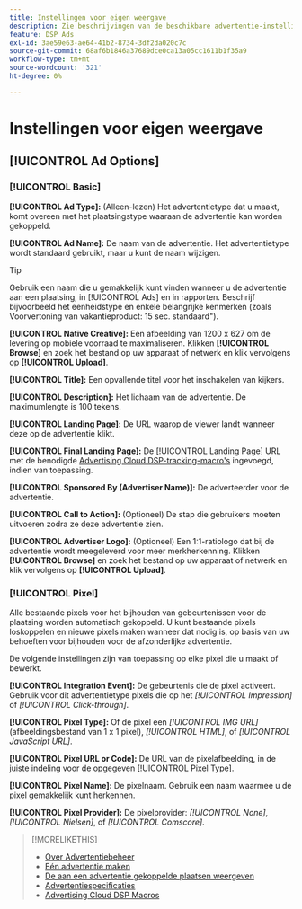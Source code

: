 ```yaml
---
title: Instellingen voor eigen weergave
description: Zie beschrijvingen van de beschikbare advertentie-instellingen voor native weergaveadvertenties.
feature: DSP Ads
exl-id: 3ae59e63-ae64-41b2-8734-3df2da020c7c
source-git-commit: 68af6b1846a37689dce0ca13a05cc1611b1f35a9
workflow-type: tm+mt
source-wordcount: '321'
ht-degree: 0%

---
```


# Instellingen voor eigen weergave

## [!UICONTROL Ad Options]

### [!UICONTROL Basic]

**[!UICONTROL Ad Type]:** (Alleen-lezen) Het advertentietype dat u maakt, komt overeen met het plaatsingstype waaraan de advertentie kan worden gekoppeld.

**[!UICONTROL Ad Name]:** De naam van de advertentie. Het advertentietype wordt standaard gebruikt, maar u kunt de naam wijzigen.

>[!TIP]
>
> Gebruik een naam die u gemakkelijk kunt vinden wanneer u de advertentie aan een plaatsing, in [!UICONTROL Ads] en in rapporten. Beschrijf bijvoorbeeld het eenheidstype en enkele belangrijke kenmerken (zoals Voorvertoning van vakantieproduct: 15 sec. standaard&quot;).

**[!UICONTROL Native Creative]:** Een afbeelding van 1200 x 627 om de levering op mobiele voorraad te maximaliseren. Klikken **[!UICONTROL Browse]** en zoek het bestand op uw apparaat of netwerk en klik vervolgens op **[!UICONTROL Upload]**.

**[!UICONTROL Title]:** Een opvallende titel voor het inschakelen van kijkers.

**[!UICONTROL Description]:** Het lichaam van de advertentie. De maximumlengte is 100 tekens.

**[!UICONTROL Landing Page]:** De URL waarop de viewer landt wanneer deze op de advertentie klikt.

**[!UICONTROL Final Landing Page]:** De [!UICONTROL Landing Page] URL met de benodigde [Advertising Cloud DSP-tracking-macro&#39;s](/help/dsp/campaign-management/macros.md) ingevoegd, indien van toepassing.

**[!UICONTROL Sponsored By (Advertiser Name)]:** De adverteerder voor de advertentie.

**[!UICONTROL Call to Action]:** (Optioneel) De stap die gebruikers moeten uitvoeren zodra ze deze advertentie zien.

**[!UICONTROL Advertiser Logo]:** (Optioneel) Een 1:1-ratiologo dat bij de advertentie wordt meegeleverd voor meer merkherkenning. Klikken **[!UICONTROL Browse]** en zoek het bestand op uw apparaat of netwerk en klik vervolgens op **[!UICONTROL Upload]**.

### [!UICONTROL Pixel]

Alle bestaande pixels voor het bijhouden van gebeurtenissen voor de plaatsing worden automatisch gekoppeld. U kunt bestaande pixels loskoppelen en nieuwe pixels maken wanneer dat nodig is, op basis van uw behoeften voor bijhouden voor de afzonderlijke advertentie.

De volgende instellingen zijn van toepassing op elke pixel die u maakt of bewerkt.

**[!UICONTROL Integration Event]:** De gebeurtenis die de pixel activeert. Gebruik voor dit advertentietype pixels die op het *[!UICONTROL Impression]* of *[!UICONTROL Click-through]*.

**[!UICONTROL Pixel Type]:** Of de pixel een *[!UICONTROL IMG URL]* (afbeeldingsbestand van 1 x 1 pixel), *[!UICONTROL HTML]*, of *[!UICONTROL JavaScript URL]*.

**[!UICONTROL Pixel URL or Code]:** De URL van de pixelafbeelding, in de juiste indeling voor de opgegeven [!UICONTROL Pixel Type].

**[!UICONTROL Pixel Name]:** De pixelnaam. Gebruik een naam waarmee u de pixel gemakkelijk kunt herkennen.

**[!UICONTROL Pixel Provider]:** De pixelprovider: *[!UICONTROL None]*, *[!UICONTROL Nielsen]*, of *[!UICONTROL Comscore]*.

>[!MORELIKETHIS]
>
>* [Over Advertentiebeheer](ad-about.md)
>* [Eén advertentie maken](ad-create.md)
>* [De aan een advertentie gekoppelde plaatsen weergeven](/help/dsp/campaign-management/ads/ad-list-placements.md)
>* [Advertentiespecificaties](/help/dsp/assets/ad-specs.pdf)
>* [Advertising Cloud DSP Macros](/help/dsp/campaign-management/macros.md)

